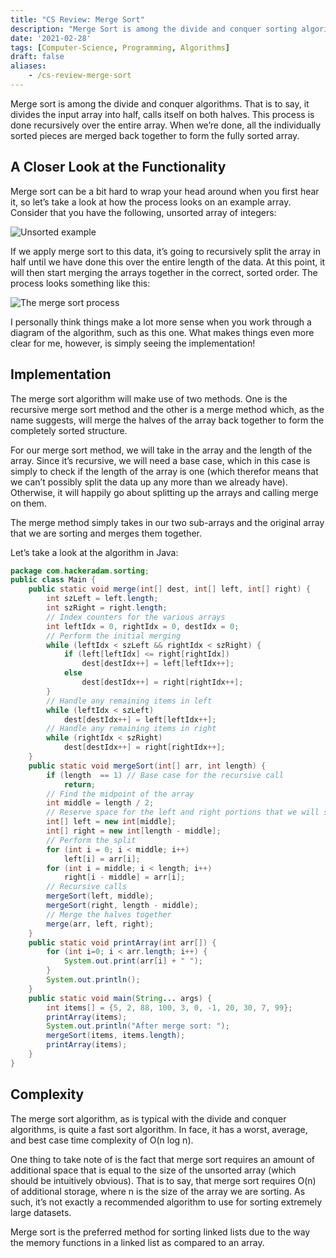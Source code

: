 ```yaml
---
title: "CS Review: Merge Sort"
description: "Merge Sort is among the divide and conquer sorting algorithms. Let's take a quick look at how it works for a bit of computer science review."
date: '2021-02-28'
tags: [Computer-Science, Programming, Algorithms]
draft: false
aliases:
    - /cs-review-merge-sort
---
```


Merge sort is among the divide and conquer algorithms. That is to say, it divides the input array into half, calls itself on both halves. This process is done recursively over the entire array. When we’re done, all the individually sorted pieces are merged back together to form the fully sorted array.

## A Closer Look at the Functionality

Merge sort can be a bit hard to wrap your head around when you first hear it, so let’s take a look at how the process looks on an example array. Consider that you have the following, unsorted array of integers:

![Unsorted example](/blog/merge-sort/MergeSort_UnsortedExample.png)

If we apply merge sort to this data, it’s going to recursively split the array in half until we have done this over the entire length of the data. At this point, it will then start merging the arrays together in the correct, sorted order. The process looks something like this:

![The merge sort process](/blog/merge-sort/MergeSortCallStack.png)

I personally think things make a lot more sense when you work through a diagram of the algorithm, such as this one. What makes things even more clear for me, however, is simply seeing the implementation!

## Implementation

The merge sort algorithm will make use of two methods. One is the recursive merge sort method and the other is a merge method which, as the name suggests, will merge the halves of the array back together to form the completely sorted structure.

For our merge sort method, we will take in the array and the length of the array. Since it’s recursive, we will need a base case, which in this case is simply to check if the length of the array is one (which therefor means that we can’t possibly split the data up any more than we already have). Otherwise, it will happily go about splitting up the arrays and calling merge on them.

The merge method simply takes in our two sub-arrays and the original array that we are sorting and merges them together.

Let’s take a look at the algorithm in Java:

```java
package com.hackeradam.sorting;
public class Main {
    public static void merge(int[] dest, int[] left, int[] right) {
        int szLeft = left.length;
        int szRight = right.length;
        // Index counters for the various arrays
        int leftIdx = 0, rightIdx = 0, destIdx = 0;
        // Perform the initial merging
        while (leftIdx < szLeft && rightIdx < szRight) {
            if (left[leftIdx] <= right[rightIdx])
                dest[destIdx++] = left[leftIdx++];
            else
                dest[destIdx++] = right[rightIdx++];
        }
        // Handle any remaining items in left
        while (leftIdx < szLeft)
            dest[destIdx++] = left[leftIdx++];
        // Handle any remaining items in right
        while (rightIdx < szRight)
            dest[destIdx++] = right[rightIdx++];
    }
    public static void mergeSort(int[] arr, int length) {
        if (length  == 1) // Base case for the recursive call
            return;
        // Find the midpoint of the array
        int middle = length / 2;
        // Reserve space for the left and right portions that we will split out
        int[] left = new int[middle];
        int[] right = new int[length - middle];
        // Perform the split
        for (int i = 0; i < middle; i++)
            left[i] = arr[i];
        for (int i = middle; i < length; i++)
            right[i - middle] = arr[i];
        // Recursive calls
        mergeSort(left, middle);
        mergeSort(right, length - middle);
        // Merge the halves together
        merge(arr, left, right);
    }
    public static void printArray(int arr[]) {
        for (int i=0; i < arr.length; i++) {
            System.out.print(arr[i] + " ");
        }
        System.out.println();
    }
    public static void main(String... args) {
        int items[] = {5, 2, 88, 100, 3, 0, -1, 20, 30, 7, 99};
        printArray(items);
        System.out.println("After merge sort: ");
        mergeSort(items, items.length);
        printArray(items);
    }
}
```

## Complexity 

The merge sort algorithm, as is typical with the divide and conquer algorithms, is quite a fast sort algorithm. In face, it has a worst, average, and best case time complexity of O(n log n).

One thing to take note of is the fact that merge sort requires an amount of additional space that is equal to the size of the unsorted array (which should be intuitively obvious). That is to say, that merge sort requires O(n) of additional storage, where n is the size of the array we are sorting. As such, it’s not exactly a recommended algorithm to use for sorting extremely large datasets.

Merge sort is the preferred method for sorting linked lists due to the way the memory functions in a linked list as compared to an array.